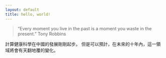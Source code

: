 ```yaml
---
layout: default
title: hello, world!
---
```



> “Every moment you live in the past is a moment you waste in the present.”
Tony Robbins

計算健康科學在中國的發展剛剛起步。
但是可以預計，在未來的十年內，這一領域將會有天翻地覆的變化。
